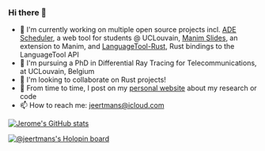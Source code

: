 ### Hi there 👋

- 🔭 I'm currently working on multiple open source projects incl. [ADE Scheduler](https://github.com/ADE-Scheduler/ADE-Scheduler), a web tool for students @ UCLouvain, [Manim Slides](https://github.com/jeertmans/manim-slides), an extension to Manim, and [LanguageTool-Rust](https://github.com/jeertmans/languagetool-rust), Rust bindings to the LanguageTool API
- 🌱 I'm pursuing a PhD in Differential Ray Tracing for Telecommunications, at UCLouvain, Belgium
- :crab: I'm looking to collaborate on Rust projects!
- :scroll: From time to time, I post on my [personal website](https://jeertmans.github.io) about my research or code
- 📫 How to reach me: jeertmans@icloud.com

[![Jerome's GitHub stats](https://github-readme-stats.vercel.app/api?username=jeertmans&show_icons=true)](https://github.com/anuraghazra/github-readme-stats)


<!--
**jeertmans/jeertmans** is a ✨ _special_ ✨ repository because its `README.md` (this file) appears on your GitHub profile.

Here are some ideas to get you started:

- 🔭 I’m currently working on ...
- 🌱 I’m currently learning ...
- 👯 I’m looking to collaborate on ...
- 🤔 I’m looking for help with ...
- 💬 Ask me about ...
- 📫 How to reach me: ...
- 😄 Pronouns: ...
- ⚡ Fun fact: ...
-->

[![@jeertmans's Holopin board](https://holopin.me/jeertmans)](https://holopin.io/@jeertmans)

